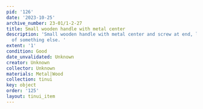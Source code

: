 ```yaml
---
pid: '126'
date: '2023-10-25'
archive_number: 23-01/1-2-27
title: Small wooden handle with metal center
description: 'Small wooden handle with metal center and screw at end, likely a part
  of something else. '
extent: '1'
condition: Good
date_unvalidated: Unknown
creator: Unknown
collector: Unknown
materials: Metal|Wood
collection: tinui
key: object
order: '125'
layout: tinui_item
---
```

